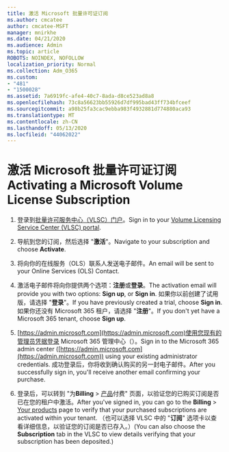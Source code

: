 ```yaml
---
title: 激活 Microsoft 批量许可证订阅
ms.author: cmcatee
author: cmcatee-MSFT
manager: mnirkhe
ms.date: 04/21/2020
ms.audience: Admin
ms.topic: article
ROBOTS: NOINDEX, NOFOLLOW
localization_priority: Normal
ms.collection: Adm_O365
ms.custom:
- "481"
- "1500028"
ms.assetid: 7a6919fc-afe4-40c7-8ada-d8ce523ad8a8
ms.openlocfilehash: 73c8a56623bb55926d7df995bad43ff734bfceef
ms.sourcegitcommit: a98b25fa3cac9ebba983f4932881d774880aca93
ms.translationtype: MT
ms.contentlocale: zh-CN
ms.lasthandoff: 05/13/2020
ms.locfileid: "44062022"
---
```

# <a name="activating-a-microsoft-volume-license-subscription"></a><span data-ttu-id="6478b-102">激活 Microsoft 批量许可证订阅</span><span class="sxs-lookup"><span data-stu-id="6478b-102">Activating a Microsoft Volume License Subscription</span></span>

1. <span data-ttu-id="6478b-103">登录到[批量许可服务中心（VLSC）门户](https://go.microsoft.com/fwlink/p/?LinkId=329762)。</span><span class="sxs-lookup"><span data-stu-id="6478b-103">Sign in to your [Volume Licensing Service Center (VLSC) portal](https://go.microsoft.com/fwlink/p/?LinkId=329762).</span></span>

2. <span data-ttu-id="6478b-104">导航到您的订阅，然后选择 "**激活**"。</span><span class="sxs-lookup"><span data-stu-id="6478b-104">Navigate to your subscription and choose **Activate**.</span></span>

3. <span data-ttu-id="6478b-105">将向你的在线服务（OLS）联系人发送电子邮件。</span><span class="sxs-lookup"><span data-stu-id="6478b-105">An email will be sent to your Online Services (OLS) Contact.</span></span>

4. <span data-ttu-id="6478b-106">激活电子邮件将向你提供两个选项：**注册**或**登录**。</span><span class="sxs-lookup"><span data-stu-id="6478b-106">The activation email will provide you with two options: **Sign up**, or **Sign in**.</span></span> <span data-ttu-id="6478b-107">如果你以前创建了试用版，请选择 "**登录**"。</span><span class="sxs-lookup"><span data-stu-id="6478b-107">If you have previously created a trial, choose **Sign in**.</span></span> <span data-ttu-id="6478b-108">如果你还没有 Microsoft 365 租户，请选择 "**注册**"。</span><span class="sxs-lookup"><span data-stu-id="6478b-108">If you don't yet have a Microsoft 365 tenant, choose **Sign up**.</span></span>

5. <span data-ttu-id="6478b-109">[https://admin.microsoft.com](https://admin.microsoft.com)使用您现有的管理员凭据登录 Microsoft 365 管理中心（）。</span><span class="sxs-lookup"><span data-stu-id="6478b-109">Sign in to the Microsoft 365 admin center ([https://admin.microsoft.com](https://admin.microsoft.com)) using your existing administrator credentials.</span></span> <span data-ttu-id="6478b-110">成功登录后，你将收到确认购买的另一封电子邮件。</span><span class="sxs-lookup"><span data-stu-id="6478b-110">After you successfully sign in, you'll receive another email confirming your purchase.</span></span>

6. <span data-ttu-id="6478b-111">登录后，可以转到 "为**Billing** \> [产品](https://go.microsoft.com/fwlink/p/?linkid=842054)付费" 页面，以验证您的已购买订阅是否已在您的租户中激活。</span><span class="sxs-lookup"><span data-stu-id="6478b-111">After you've signed in, you can go to the **Billing** \> [Your products](https://go.microsoft.com/fwlink/p/?linkid=842054) page to verify that your purchased subscriptions are activated within your tenant.</span></span> <span data-ttu-id="6478b-112">（也可以选择 VLSC 中的 "**订阅**" 选项卡以查看详细信息，以验证您的订阅是否已存入。）</span><span class="sxs-lookup"><span data-stu-id="6478b-112">(You can also choose the **Subscription** tab in the VLSC to view details verifying that your subscription has been deposited.)</span></span>
